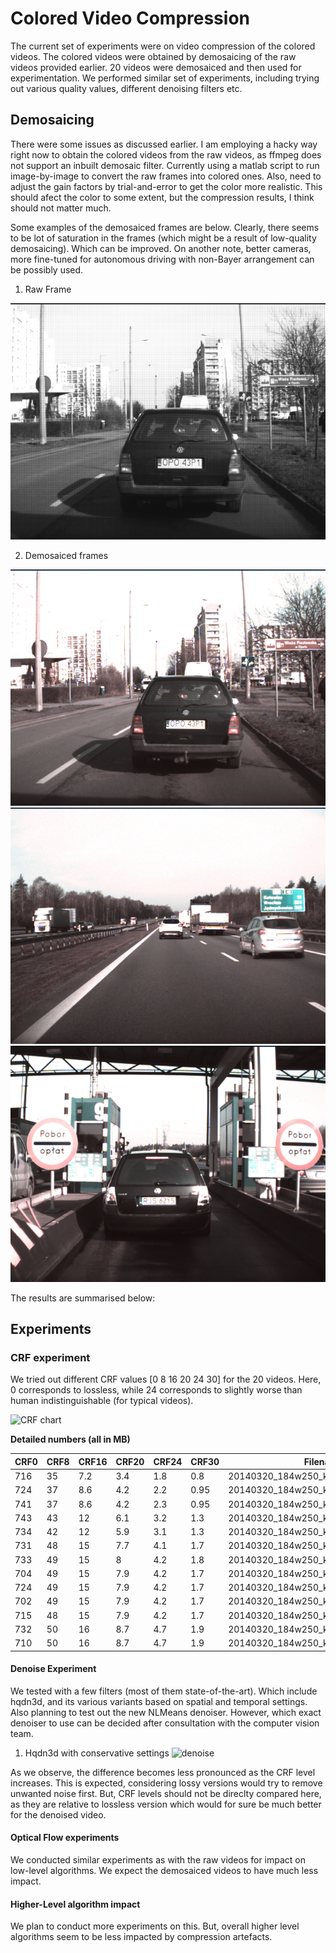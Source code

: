 # Colored Video Compression
The current set of experiments were on video compression of the colored videos. The colored videos were obtained by demosaicing of the raw videos provided earlier. 
20 videos were demosaiced and then used for experimentation. We performed similar set of experiments, including trying out various quality values, different denoising filters etc.

## Demosaicing
There were some issues as discussed earlier. I am employing a hacky way right now to obtain the colored videos from the raw videos, as ffmpeg does not support an inbuilt demosaic filter. Currently using a matlab script to run image-by-image to convert the raw frames into colored ones. Also, need to adjust the gain factors by trial-and-error to get the color more realistic. This should afect the color to some extent, but the compression results, I think should not matter much. 

Some examples of the demosaiced frames are below. Clearly, there seems to be lot of saturation in the frames (which might be a result of low-quality demosaicing). Which can be improved. On another note, better cameras, more fine-tuned for autonomous driving with non-Bayer arrangement can be possibly used.

1. Raw Frame

![raw frame](images/image34.png)

2. Demosaiced frames

![frame1](images/demosaic_image42.png)
![frame2](images/demosaic_image335.png)
![frame3](images/demosaic_image462.png)

The results are summarised below:
## Experiments
### CRF experiment
We tried out different CRF values [0 8 16 20 24 30] for the 20 videos. Here, 0 corresponds to lossless, while 24 corresponds to slightly worse than human indistinguishable (for typical videos).

![CRF chart](https://docs.google.com/spreadsheets/d/1ApCN0lHEm9iqc4ftGyucQbUI8iKzediZ777BcaHSqHU/pubchart?oid=1801174671&format=image)

**Detailed numbers (all in MB)**

| CRF0 | CRF8 | CRF16 | CRF20 | CRF24 | CRF30 | Filename |
| ---- | ---- | ---- | ---- | ---- | ---- | ---- |
|716|35|7.2|3.4|1.8|0.8|20140320_184w250_krk_krk_shift1_002.tavi|
|724|37|8.6|4.2|2.2|0.95|20140320_184w250_krk_krk_shift1_003.tavi|
|741|37|8.6|4.2|2.3|0.95|20140320_184w250_krk_krk_shift1_004.tavi|
|743|43|12|6.1|3.2|1.3|20140320_184w250_krk_krk_shift1_005.tavi|
|734|42|12|5.9|3.1|1.3|20140320_184w250_krk_krk_shift1_006.tavi|
|731|48|15|7.7|4.1|1.7|20140320_184w250_krk_krk_shift1_007.tavi|
|733|49|15|8|4.2|1.8|20140320_184w250_krk_krk_shift1_008.tavi|
|704|49|15|7.9|4.2|1.7|20140320_184w250_krk_krk_shift1_009.tavi|
|724|49|15|7.9|4.2|1.7|20140320_184w250_krk_krk_shift1_010.tavi|
|702|49|15|7.9|4.2|1.7|20140320_184w250_krk_krk_shift1_011.tavi|
|715|48|15|7.9|4.2|1.7|20140320_184w250_krk_krk_shift1_012.tavi|
|732|50|16|8.7|4.7|1.9|20140320_184w250_krk_krk_shift1_013.tavi|
|710|50|16|8.7|4.7|1.9|20140320_184w250_krk_krk_shift1_014.tavi|	

#### Denoise Experiment
We tested with a few filters (most of them state-of-the-art). Which include hqdn3d, and its various variants based on spatial and temporal settings.
Also planning to test out the new NLMeans denoiser. However, which exact denoiser to use can be decided after consultation with the computer vision team. 

1. Hqdn3d with conservative settings 
![denoise](https://docs.google.com/spreadsheets/d/1ApCN0lHEm9iqc4ftGyucQbUI8iKzediZ777BcaHSqHU/pubchart?oid=289480964&format=image)

As we observe, the difference becomes less pronounced as the CRF level increases. This is expected, considering lossy versions would try to remove unwanted noise first. But, CRF levels should not be direclty compared here, as they are relative to lossless version which would for sure be much better for the denoised video.

#### Optical Flow experiments
We conducted similar experiments as with the raw videos for impact on low-level algorithms. We expect the demosaiced videos to have much less impact.

#### Higher-Level algorithm impact
We plan to conduct more experiments on this. But, overall higher level algorithms seem to be less impacted by compression artefacts. 
